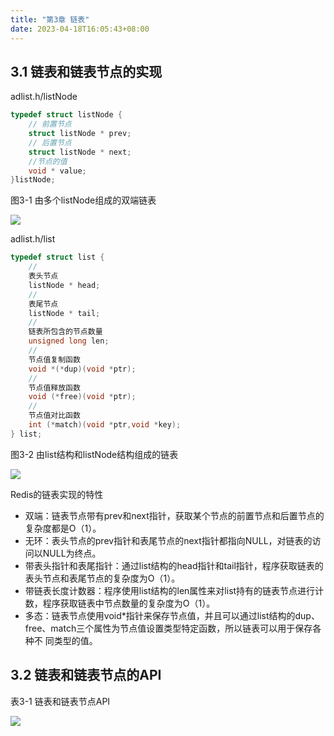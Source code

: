 ```yaml
---
title: "第3章 链表"
date: 2023-04-18T16:05:43+08:00
---
```


## 3.1 链表和链表节点的实现

adlist.h/listNode

```c
typedef struct listNode {
    // 前置节点
    struct listNode * prev;
    // 后置节点
    struct listNode * next;
    //节点的值
    void * value;
}listNode;
```

图3-1 由多个listNode组成的双端链表

![](https://res.weread.qq.com/wrepub/epub_622000_24)

adlist.h/list

```c
typedef struct list {
    //
    表头节点
    listNode * head;
    //
    表尾节点
    listNode * tail;
    //
    链表所包含的节点数量
    unsigned long len;
    //
    节点值复制函数
    void *(*dup)(void *ptr);
    //
    节点值释放函数
    void (*free)(void *ptr);
    //
    节点值对比函数
    int (*match)(void *ptr,void *key);
} list;
```

图3-2 由list结构和listNode结构组成的链表

![](https://res.weread.qq.com/wrepub/epub_622000_25)

Redis的链表实现的特性

- 双端：链表节点带有prev和next指针，获取某个节点的前置节点和后置节点的复杂度都是O（1）。
- 无环：表头节点的prev指针和表尾节点的next指针都指向NULL，对链表的访问以NULL为终点。
- 带表头指针和表尾指针：通过list结构的head指针和tail指针，程序获取链表的表头节点和表尾节点的复杂度为O（1）。
- 带链表长度计数器：程序使用list结构的len属性来对list持有的链表节点进行计数，程序获取链表中节点数量的复杂度为O（1）。
- 多态：链表节点使用void*指针来保存节点值，并且可以通过list结构的dup、free、match三个属性为节点值设置类型特定函数，所以链表可以用于保存各种不
  同类型的值。

## 3.2 链表和链表节点的API

表3-1 链表和链表节点API

![](https://res.weread.qq.com/wrepub/epub_622000_26)
